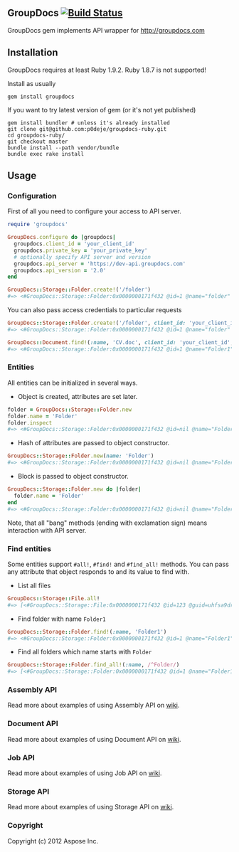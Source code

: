 ## GroupDocs [![Build Status](https://secure.travis-ci.org/p0deje/groupdocs-ruby.png)](http://travis-ci.org/p0deje/groupdocs-ruby)

GroupDocs gem implements API wrapper for http://groupdocs.com

## Installation

GroupDocs requires at least Ruby 1.9.2. Ruby 1.8.7 is not supported!

Install as usually

    gem install groupdocs

If you want to try latest version of gem (or it's not yet published)

    gem install bundler # unless it's already installed
    git clone git@github.com:p0deje/groupdocs-ruby.git
    cd groupdocs-ruby/
    git checkout master
    bundle install --path vendor/bundle
    bundle exec rake install

## Usage

### Configuration

First of all you need to configure your access to API server.

```ruby
require 'groupdocs'

GroupDocs.configure do |groupdocs|
  groupdocs.client_id = 'your_client_id'
  groupdocs.private_key = 'your_private_key'
  # optionally specify API server and version
  groupdocs.api_server = 'https://dev-api.groupdocs.com'
  groupdocs.api_version = '2.0'
end

GroupDocs::Storage::Folder.create!('/folder')
#=> <#GroupDocs::Storage::Folder:0x0000000171f432 @id=1 @name="folder" @url="http://groupdocs.com">
```

You can also pass access credentials to particular requests

```ruby
GroupDocs::Storage::Folder.create!('/folder', client_id: 'your_client_id', private_key: 'your_private_key')
#=> <#GroupDocs::Storage::Folder:0x0000000171f432 @id=1 @name="folder" @url="http://groupdocs.com">

GroupDocs::Document.find!(:name, 'CV.doc', client_id: 'your_client_id', private_key: 'your_private_key')
#=> <#GroupDocs::Storage::Folder:0x0000000171f432 @id=1 @name="Folder1" @url="http://groupdocs.com">
```

### Entities

All entities can be initialized in several ways.

* Object is created, attributes are set later.

```ruby
folder = GroupDocs::Storage::Folder.new
folder.name = 'Folder'
folder.inspect
#=> <#GroupDocs::Storage::Folder:0x0000000171f432 @id=nil @name="Folder" @url="">
```

* Hash of attributes are passed to object constructor.

```ruby
GroupDocs::Storage::Folder.new(name: 'Folder')
#=> <#GroupDocs::Storage::Folder:0x0000000171f432 @id=nil @name="Folder" @url="">
```

* Block is passed to object constructor.

```ruby
GroupDocs::Storage::Folder.new do |folder|
  folder.name = 'Folder'
end
#=> <#GroupDocs::Storage::Folder:0x0000000171f432 @id=nil @name="Folder" @url="">
```

Note, that all "bang" methods (ending with exclamation sign) means interaction with API server.

### Find entities

Some entities support `#all!`, `#find!` and `#find_all!` methods. You can pass any attribute that object responds to and its value to find with.

* List all files

```ruby
GroupDocs::Storage::File.all!
#=> [<#GroupDocs::Storage::File:0x0000000171f432 @id=123 @guid=uhfsa9dry29rhfodn @name="resume.pdf" @url="http://groupdocs.com">, <#GroupDocs::Storage::File:0x0000000171f498 @id=456 @guid=soif97sr9u24bfosd9 @name="CV.doc" @url="http://groupdocs.com">]
```

* Find folder with name `Folder1`

```ruby
GroupDocs::Storage::Folder.find!(:name, 'Folder1')
#=> <#GroupDocs::Storage::Folder:0x0000000171f432 @id=1 @name="Folder1" @url="http://groupdocs.com">
```

* Find all folders which name starts with `Folder`

```ruby
GroupDocs::Storage::Folder.find_all!(:name, /^Folder/)
#=> [<#GroupDocs::Storage::Folder:0x0000000171f432 @id=1 @name="Folder1" @url="http://groupdocs.com">, <#GroupDocs::Storage::Folder:0x0000000171f467 @id=2 @name="Folder2" @url="http://groupdocs.com">]
```

### Assembly API

Read more about examples of using Assembly API on [wiki](https://github.com/p0deje/groupdocs-ruby/wiki/Assembly-API).

### Document API

Read more about examples of using Document API on [wiki](https://github.com/p0deje/groupdocs-ruby/wiki/Document-API).

### Job API

Read more about examples of using Job API on [wiki](https://github.com/p0deje/groupdocs-ruby/wiki/Job-API).

### Storage API

Read more about examples of using Storage API on [wiki](https://github.com/p0deje/groupdocs-ruby/wiki/Storage-API).

### Copyright

Copyright (c) 2012 Aspose Inc.
